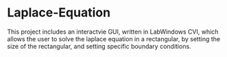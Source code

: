 # Laplace-Equation
This project includes an interactvie GUI, written in LabWindows CVI, which allows the user to solve the laplace equation in a rectangular, by setting the size of the rectangular, and setting specific boundary conditions.
